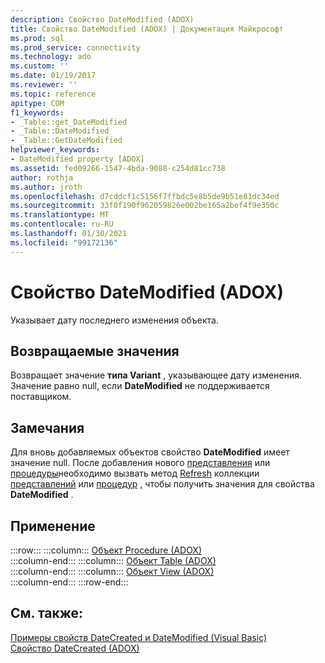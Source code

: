 ```yaml
---
description: Свойство DateModified (ADOX)
title: Свойство DateModified (ADOX) | Документация Майкрософт
ms.prod: sql
ms.prod_service: connectivity
ms.technology: ado
ms.custom: ''
ms.date: 01/19/2017
ms.reviewer: ''
ms.topic: reference
apitype: COM
f1_keywords:
- _Table::get_DateModified
- _Table::DateModified
- _Table::GetDateModified
helpviewer_keywords:
- DateModified property [ADOX]
ms.assetid: fed09266-1547-4bda-9088-c254d81cc738
author: rothja
ms.author: jroth
ms.openlocfilehash: d7cddcf1c5156f7ffbdc5e8b5de9b51e81dc34ed
ms.sourcegitcommit: 33f0f190f962059826e002be165a2bef4f9e350c
ms.translationtype: MT
ms.contentlocale: ru-RU
ms.lasthandoff: 01/30/2021
ms.locfileid: "99172136"
---
```

# <a name="datemodified-property-adox"></a>Свойство DateModified (ADOX)
Указывает дату последнего изменения объекта.  
  
## <a name="return-values"></a>Возвращаемые значения  
 Возвращает значение **типа Variant** , указывающее дату изменения. Значение равно null, если **DateModified** не поддерживается поставщиком.  
  
## <a name="remarks"></a>Замечания  
 Для вновь добавляемых объектов свойство **DateModified** имеет значение null. После добавления нового [представления](./view-object-adox.md) или [процедуры](./procedure-object-adox.md)необходимо вызвать метод [Refresh](../ado-api/refresh-method-ado.md) коллекции [представлений](./views-collection-adox.md) или [процедур](./procedures-collection-adox.md) , чтобы получить значения для свойства **DateModified** .  
  
## <a name="applies-to"></a>Применение  

:::row:::
    :::column:::
        [Объект Procedure (ADOX)](./procedure-object-adox.md)  
    :::column-end:::
    :::column:::
        [Объект Table (ADOX)](./table-object-adox.md)  
    :::column-end:::
    :::column:::
        [Объект View (ADOX)](./view-object-adox.md)  
    :::column-end:::
:::row-end:::

## <a name="see-also"></a>См. также:  
 [Примеры свойств DateCreated и DateModified (Visual Basic)](./datecreated-and-datemodified-properties-example-vb.md)   
 [Свойство DateCreated (ADOX)](./datecreated-property-adox.md)